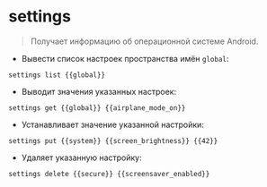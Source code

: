# settings

> Получает информацию об операционной системе Android.

- Вывести список настроек пространства имён `global`:

`settings list {{global}}`

- Выводит значения указанных настроек:

`settings get {{global}} {{airplane_mode_on}}`

- Устанавливает значение указанной настройки:

`settings put {{system}} {{screen_brightness}} {{42}}`

- Удаляет указанную настройку:

`settings delete {{secure}} {{screensaver_enabled}}`
